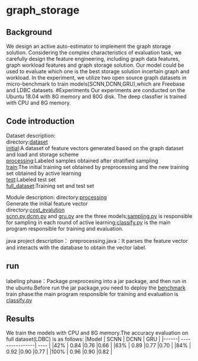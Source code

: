 # graph_storage
## Background
We design an active auto-estimator to implement the graph storage solution. Considering the complex characteristics of evaluation task, we carefully design
the feature engineering, including graph data features, graph workload features and graph storage solution. Our model could be used to evaluate which one is the best storage solution incertain graph and workload. In the experiment, we utilize two open source graph datasets in micro-benchmark  to train models(SCNN,DCNN,GRU),which are Freebase and LDBC datasets.
#Experiments
Our experiments are conducted on the Ubuntu 18.04 with 8G memory and 80G disk. The deep classfier is trained with CPU and 8G memory.

## Code introduction
Dataset description:  
directory:[dataset](https://github.com/yangmanST/graph_storage/tree/master/dataset/)  
[initial](https://github.com/yangmanST/graph_storage/tree/master/dataset/initial):A dataset of feature vectors generated based on the graph dataset and load and storage scheme  
[processing](https://github.com/yangmanST/graph_storage/tree/master/dataset/processing):Labeled samples obtained after stratified sampling  
[train](https://github.com/yangmanST/graph_storage/tree/master/dataset/train):The initial training set obtained by preprocessing and the new training set obtained by active learning  
[test](https://github.com/yangmanST/graph_storage/tree/master/dataset/test):Labeled test set  
[full_dataset](https://github.com/yangmanST/graph_storage/tree/master/dataset/full_dataset):Training set and test set  

Module description:
directory:[processing](https://github.com/yangmanST/graph_storage/tree/master/processing)  
Generate the initial feature vector  
directory:[cost_evalution](https://github.com/yangmanST/graph_storage/tree/master/cost_evalution)  
[scnn.py](https://github.com/yangmanST/graph_storage/tree/master/cost_evalution/scnn.py),[dcnn.py](https://github.com/yangmanST/graph_storage/tree/master/cost_evalution/dcnn.py) and [gru.py](https://github.com/yangmanST/graph_storage/tree/master/cost_evalution/gru.py) are the three models;[sampling.py](https://github.com/yangmanST/graph_storage/tree/master/cost_evalution/sampling.py) is responsible for sampling in each round of active learning;[classify.py](https://github.com/yangmanST/graph_storage/tree/master/cost_evalution/classify.py) is the main program responsible for training and evaluation.

java project description：
preprocessing.java：It parses the feature vector and interacts with the database to obtain the vector label.
## run
labeling phase：Package preprocesing into a jar package, and then run in the ubuntu.Before run the jar package,you need to deploy the [benchmark](https://github.com/kuzeko/graph-databases-testsuite)
train phase:the main program responsible for training and evaluation is [classify.py](https://github.com/yangmanST/graph_storage/tree/master/cost_evalution/classify.py)

## Results
We train the models with CPU and 8G memory.The accuracy evaluation on full dataset(LDBC) is as follows:
|Model | SCNN  | DCNN    | GRU  |
|------| ----------------| ---- |
|42%   | 0.84	|0.76	    |0.66  |
|63%   | 0.89	|0.77	    |0.70  |
|84%   | 0.92	|0.90	    |0.77  |
|100%  | 0.96	|0.90	    |0.82  |



